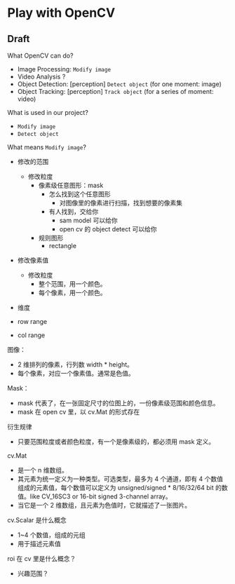# Play with OpenCV

## Draft

What OpenCV can do?

- Image Processing: `Modify image`
- Video Analysis ?
- Object Detection: [perception] `Detect object` (for one moment: image)
- Object Tracking: [perception] `Track object` (for a series of moment: video)

What is used in our project?

- `Modify image`
- `Detect object`

What means `Modify image`?

- 修改的范围
  - 修改粒度
    - 像素级任意图形：mask
      - 怎么找到这个任意图形
        - 对图像里的像素进行扫描，找到想要的像素集
      - 有人找到，交给你
        - sam model 可以给你
        - open cv 的 object detect 可以给你
    - 规则图形
      - rectangle
- 修改像素值

  - 修改粒度
    - 整个范围，用一个颜色。
    - 每个像素，用一个颜色。

- 维度
- row range
- col range

图像：

- 2 维排列的像素，行列数 width \* height。
- 每个像素，对应一个像素值。通常是色值。

Mask：

- mask 代表了，在一张固定尺寸的位图上的，一份像素级范围和颜色信息。
- mask 在 open cv 里，以 cv.Mat 的形式存在

衍生规律

- 只要范围粒度或者颜色粒度，有一个是像素级的，都必须用 mask 定义。

cv.Mat

- 是一个 n 维数组。
- 其元素为统一定义为一种类型。可选类型，最多为 4 个通道，即有 4 个数值组成的元素值，每个数值可以定义为 unsigned/signed \* 8/16/32/64 bit 的数值。like CV_16SC3 or 16-bit signed 3-channel array。
- 当它是一个 2 维数组，且元素为色值时，它就描述了一张图片。

cv.Scalar 是什么概念

- 1~4 个数值，组成的元组
- 用于描述元素值

roi 在 cv 里是什么概念？

- 兴趣范围？
